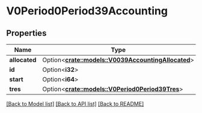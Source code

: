 # V0Period0Period39Accounting

## Properties

Name | Type | Description | Notes
------------ | ------------- | ------------- | -------------
**allocated** | Option<[**crate::models::V0039AccountingAllocated**](v0_0_39_accounting_allocated.md)> |  | [optional]
**id** | Option<**i32**> |  | [optional]
**start** | Option<**i64**> |  | [optional]
**tres** | Option<[**crate::models::V0Period0Period39Tres**](v0.0.39_tres.md)> |  | [optional]

[[Back to Model list]](../README.md#documentation-for-models) [[Back to API list]](../README.md#documentation-for-api-endpoints) [[Back to README]](../README.md)


